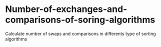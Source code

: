 # Number-of-exchanges-and-comparisons-of-soring-algorithms
Calculate number of swaps and comparisons in differents type of sorting algorithms
